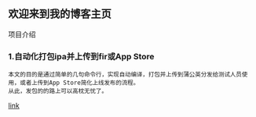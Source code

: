 ## 欢迎来到我的博客主页

项目介绍

### 1.自动化打包ipa并上传到fir或App Store
```
本文的目的是通过简单的几句命令行，实现自动编译，打包并上传到蒲公英分发给测试人员使用，或者上传到App Store简化上线发布的流程。
从此，发包的的路上可以高枕无忧了。

```
[link](https://github.com/wangxj4268/TestDemo.git)

